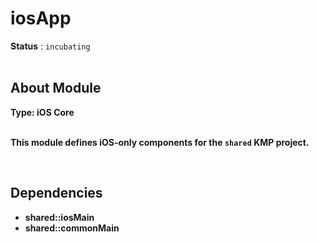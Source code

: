 <h1>iosApp</h1>
<b>Status</b> : <code>incubating</code>

<br>

<br>

<h2>About Module</h3>
<b>Type:<b> iOS Core
<br><br>
<p>This module defines iOS-only components for the <code>shared</code> KMP project.</p>
<br>
  
<h2>Dependencies</h3>
<ul>
  <li>shared::iosMain</li>
  <li>shared::commonMain</li>
</ul>
